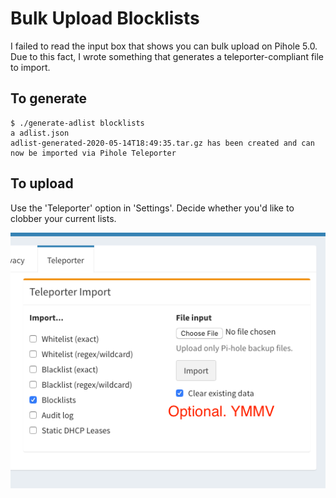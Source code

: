 # Bulk Upload Blocklists

I failed to read the input box that shows you can bulk upload on Pihole 5.0.
Due to this fact, I wrote something that generates a teleporter-compliant file
to import.

## To generate

```
$ ./generate-adlist blocklists
a adlist.json
adlist-generated-2020-05-14T18:49:35.tar.gz has been created and can now be imported via Pihole Teleporter
```

## To upload

Use the 'Teleporter' option in 'Settings'. Decide whether you'd like to clobber your current lists.

![](images/teleport.png)


